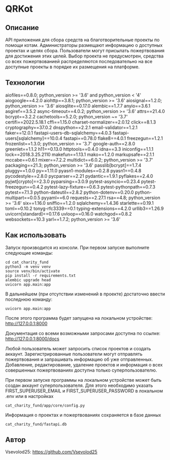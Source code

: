 # QRKot

## Описание
API приложения для сбора средств на благотворительные проекты по помощи котам.
Администраторы размещают информацию о доступных проектах и целях сбора.
Пользователи могут присылать пожертвования для достижения этих целей.
Выбор проекта не предусмотрен, средства со всех пожертвованией распределяются последовательно на все доступные проекты в порядке их размещения на платформе.

## Технологии
aiofiles==0.8.0; python_version >= '3.6' and python_version < '4'
aiogoogle==4.2.0
aiohttp==3.8.1; python_version >= '3.6'
aiosignal==1.2.0; python_version >= '3.6'
aiosqlite==0.17.0
alembic==1.7.7
anyio==3.6.1
asgiref==3.5.2
async-timeout==4.0.2; python_version >= '3.6'
attrs==21.4.0
bcrypt==3.2.2
cachetools==5.2.0; python_version ~= '3.7'
certifi==2022.5.18.1
cffi==1.15.0
charset-normalizer==2.0.12
click==8.1.3
cryptography==37.0.2
dnspython==2.2.1
email-validator==1.2.1
faker==12.0.1
fastapi-users-db-sqlalchemy==4.0.3
fastapi-users[sqlalchemy]==10.0.4
fastapi==0.78.0
flake8==4.0.1
freezegun==1.2.1
frozenlist==1.3.0; python_version >= '3.7'
google-auth==2.8.0
greenlet==1.1.2
h11==0.13.0
httptools==0.4.0
idna==3.3
iniconfig==1.1.1
lock==2018.3.25.2110
makefun==1.13.1
mako==1.2.0
markupsafe==2.1.1
mccabe==0.6.1
mixer==7.2.2
multidict==6.0.2; python_version >= '3.7'
packaging==21.3; python_version >= '3.6'
passlib[bcrypt]==1.7.4
pluggy==1.0.0
py==1.11.0
pyasn1-modules==0.2.8
pyasn1==0.4.8
pycodestyle==2.8.0
pycparser==2.21
pydantic==1.9.1
pyflakes==2.4.0
pyjwt[crypto]==2.3.0
pyparsing==3.0.9
pytest-asyncio==0.23.4
pytest-freezegun==0.4.2
pytest-lazy-fixture==0.6.3
pytest-pythonpath==0.7.3
pytest==7.1.3
python-dateutil==2.8.2
python-dotenv==0.20.0
python-multipart==0.0.5
pyyaml==6.0
requests==2.27.1
rsa==4.8; python_version >= '3.6'
six==1.16.0
sniffio==1.2.0
sqlalchemy==1.4.36
starlette==0.19.1
toml==0.10.2
tonyg-rfc3339==0.1
typing-extensions==4.2.0
urllib3==1.26.9
uvicorn[standard]==0.17.6
uvloop==0.16.0
watchgod==0.8.2
websockets==10.3
yarl==1.7.2; python_version >= '3.6'

## Как использовать

Запуск производится из консоли. При первом запуске выполните следующие команды:

```
cd cat_charity_fund
python3 -m venv venv
source venv/bin/activate
pip install -r requirements.txt
alembic upgrade head
uvicorn app.main:app
```

В дальнейшем (при отсутствии изменений в проекте) достаточно ввести последнюю команду:

```
uvicorn app.main:app
```

После этого программа будет запущена на локальном устройстве: http://127.0.0.1:8000

Документация со всеми возможными запросами доступна по ссылке: http://127.0.0.1:8000/docs

Любой пользователь может запросить список проектов и создать аккаунт.
Зарегистрированные пользователи могут отправлять пожертвования и запрашивать информацию об уже отправленных.
Добавление, редактирование, удаление проектов и информация о всех совершенных пожертвованиях доступна только суперпользователю.

При первом запуске программы на локальном устройстве может быть создан аккаунт суперпользователя. Для этого необходимо указать FIRST_SUPERUSER_EMAIL и FIRST_SUPERUSER_PASSWORD в локальном .env или в настройках
```
cat_charity_fund/app/core/config.py
```

Информация о проектах и пожертвованиях сохраняется в базе данных
```
cat_charity_fund/fastapi.db
```

## Автор

Vsevolod25: https://github.com/Vsevolod25